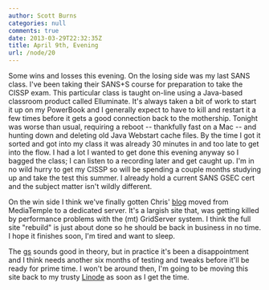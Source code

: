 ```yaml
---
author: Scott Burns
categories: null
comments: true
date: 2013-03-29T22:32:35Z
title: April 9th, Evening
url: /node/20
---
```


Some wins and losses this evening.  On the losing side was my last SANS class.
I've been taking their SANS+S course for preparation to take the CISSP exam.
This particular class is taught on-line using a Java-based classroom product
called Elluminate.  It's always taken a bit of work to start it up on my
PowerBook and I generally expect to have to kill and restart it a few times
before it gets a good connection back to the mothership.  Tonight was worse
than usual, requiring a reboot -- thankfully fast on a Mac -- and hunting down
and deleting old Java Webstart cache files.   By the time I got it sorted and
got into my class it was already 30 minutes in and too late to get into the
flow.  I had a lot I wanted to get done this evening anyway so I bagged the
class; I can listen to a recording later and get caught up.   I'm in no wild
hurry to get my CISSP so will be spending a couple months studying up and take
the test this summer.  I already hold a current SANS GSEC cert and the subject
matter isn't wildly different.

On the win side I think we've finally gotten Chris'
[blog](http://www.chrisabraham.com) moved from MediaTemple to a dedicated
server.  It's a largish site that, was getting killed by performance problems
with the (mt) GridServer system.   I think the full site "rebuild" is just
about done so he should be back in business in no time.  I hope it finishes
soon, I'm tired and want to sleep.

The [gs](http://www.mediatemple.net/webhosting/gs/) sounds good in theory, but
in practice it's been a disappointment and I think needs another six months of
testing and tweaks before it'll be ready for prime time.  I won't be around
then, I'm going to be moving this site back to my trusty
[Linode](http://www.linode.com) as soon as I get the time.
